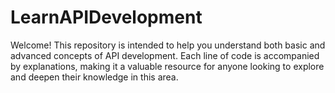 # LearnAPIDevelopment
Welcome! This repository is intended to help you understand both basic and advanced concepts of API development. Each line of code is accompanied by explanations, making it a valuable resource for anyone looking to explore and deepen their knowledge in this area.
